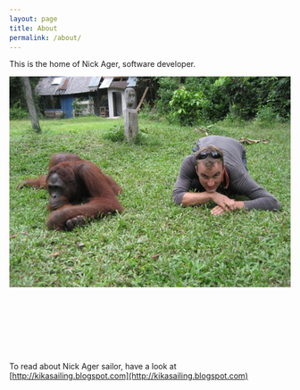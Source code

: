 ```yaml
---
layout: page
title: About
permalink: /about/
---
```

<style>
div#images {
  position: relative;
  height: 480px;
}

img#cycleImage1, img#cycleImage2 {
opacity:1;
transition: opacity 1s;
position: absolute;
}

img#cycleImage1.fade,  img#cycleImage2.fade {
opacity:0;
}
</style>

This is the home of Nick Ager, software developer.

<div id="images"><img id="cycleImage1" src="/images/About/KikaOffYemen.jpeg"/><img id="cycleImage2" src="/images/About/NickAndOrangutan.jpeg" /></div>
<br />

To read about Nick Ager sailor, have a look at [http://kikasailing.blogspot.com](http://kikasailing.blogspot.com)



<script>
(function () {
    var div = document.getElementById('images');
    var imgs = div.getElementsByTagName('img'),
        index = 0;
    imgs[0].class = 'fade';
    setInterval(function () {
        imgs[index].className = '';
        index = (index + 1) % imgs.length;
        imgs[index].className = 'fade';
    }, 4000);
}());
</script>
